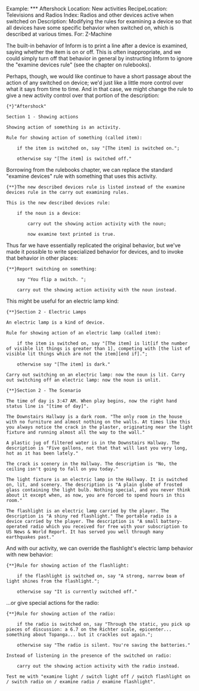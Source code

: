 Example: *** Aftershock
Location: New activities
RecipeLocation: Televisions and Radios
Index: Radios and other devices active when switched on
Description: Modifying the rules for examining a device so that all devices have some specific behavior when switched on, which is described at various times.
For: Z-Machine

  
The built-in behavior of Inform is to print a line after a device is examined, saying whether the item is on or off. This is often inappropriate, and we could simply turn off that behavior in general by instructing Inform to ignore the "examine devices rule" (see the chapter on rulebooks).

  
Perhaps, though, we would like continue to have a short passage about the action of any switched on device; we'd just like a little more control over what it says from time to time. And in that case, we might change the rule to give a new activity control over that portion of the description:

  

``` inform7
{*}"Aftershock"

Section 1 - Showing actions

Showing action of something is an activity.

Rule for showing action of something (called item):

	if the item is switched on, say "[The item] is switched on.";

	otherwise say "[The item] is switched off."
```

  
Borrowing from the rulebooks chapter, we can replace the standard "examine devices" rule with something that uses this activity.

  

``` inform7
{**}The new described devices rule is listed instead of the examine devices rule in the carry out examining rules.

This is the new described devices rule:

	if the noun is a device:

		carry out the showing action activity with the noun;

		now examine text printed is true.
```

  
Thus far we have essentially replicated the original behavior, but we've made it possible to write specialized behavior for devices, and to invoke that behavior in other places:

  

``` inform7
{**}Report switching on something:

	say "You flip a switch. ";

	carry out the showing action activity with the noun instead.
```

  
This might be useful for an electric lamp kind:

  

``` inform7
{**}Section 2 - Electric Lamps

An electric lamp is a kind of device.

Rule for showing action of an electric lamp (called item):

	if the item is switched on, say "[The item] is lit[if the number of visible lit things is greater than 1], competing with [the list of visible lit things which are not the item][end if].";

	otherwise say "[The item] is dark."

Carry out switching on an electric lamp: now the noun is lit. Carry out switching off an electric lamp: now the noun is unlit.

{**}Section 2 - The Scenario

The time of day is 3:47 AM. When play begins, now the right hand status line is "[time of day]".

The Downstairs Hallway is a dark room. "The only room in the house with no furniture and almost nothing on the walls. At times like this you always notice the crack in the plaster, originating near the light fixture and running almost all the way to the wall."

A plastic jug of filtered water is in the Downstairs Hallway. The description is "Five gallons, not that that will last you very long, hot as it has been lately."

The crack is scenery in the Hallway. The description is "No, the ceiling isn't going to fall on you today."

The light fixture is an electric lamp in the Hallway. It is switched on, lit, and scenery. The description is "A plain globe of frosted glass containing the light bulb. Nothing special, and you never think about it except when, as now, you are forced to spend hours in this room."

The flashlight is an electric lamp carried by the player. The description is "A shiny red flashlight." The portable radio is a device carried by the player. The description is "A small battery-operated radio which you received for free with your subscription to US News & World Report. It has served you well through many earthquakes past."
```

  
And with our activity, we can override the flashlight's electric lamp behavior with new behavior:

  

``` inform7
{**}Rule for showing action of the flashlight:

	if the flashlight is switched on, say "A strong, narrow beam of light shines from the flashlight.";

	otherwise say "It is currently switched off."
```

  
...or give special actions for the radio:

  

``` inform7
{**}Rule for showing action of the radio:

	if the radio is switched on, say "Through the static, you pick up pieces of discussion: a 6.7 on the Richter scale, epicenter... something about Topanga... but it crackles out again.";

	otherwise say "The radio is silent. You're saving the batteries."

Instead of listening in the presence of the switched on radio:

	carry out the showing action activity with the radio instead.

Test me with "examine light / switch light off / switch flashlight on / switch radio on / examine radio / examine flashlight".
```

